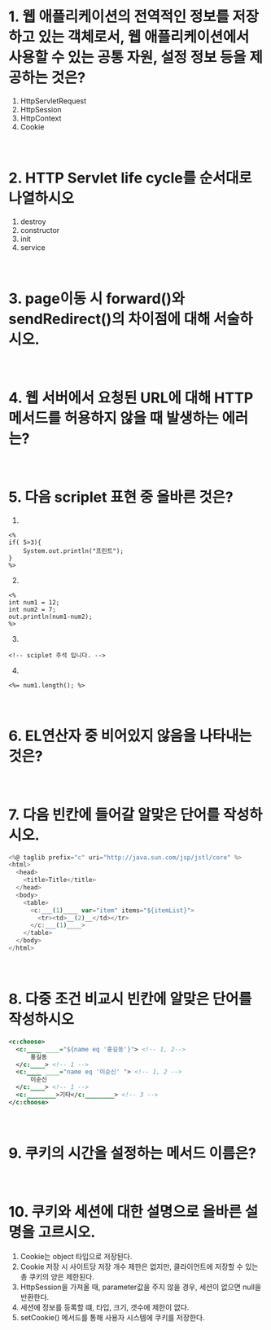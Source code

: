# 1. 웹 애플리케이션의 전역적인 정보를 저장하고 있는 객체로서, 웹 애플리케이션에서 사용할 수 있는 공통 자원, 설정 정보 등을 제공하는 것은?
1. HttpServletRequest
2. HttpSession
3. HttpContext
4. Cookie

<br>

# 2.  HTTP Servlet life cycle를 순서대로 나열하시오
1. destroy
2. constructor
3. init
4. service

<br>

# 3. page이동 시 forward()와 sendRedirect()의 차이점에 대해 서술하시오.
<br>

# 4. 웹 서버에서 요청된 URL에 대해 HTTP 메서드를 허용하지 않을 때 발생하는 에러는?
<br>

# 5. 다음 scriplet 표현 중 올바른 것은?
1. 
```
<%
if( 5>3){
    System.out.println("프린트");
}
%>
```
2. 
```
<%
int num1 = 12;
int num2 = 7;
out.println(num1-num2);
%>
```
3. 
```
<!-- sciplet 주석 입니다. -->
```
4. 
```
<%= num1.length(); %>
```

<br>

# 6. EL연산자 중 비어있지 않음을 나타내는 것은?

<br>

# 7. 다음 빈칸에 들어갈 알맞은 단어를 작성하시오.
```javascript
<%@ taglib prefix="c" uri="http://java.sun.com/jsp/jstl/core" %>
<html>
  <head>
    <title>Title</title>
  </head>
  <body>
    <table>
      <c:___(1)____ var="item" items="${itemList}"> 
        <tr><td>__(2)__</td></tr>
      </c:___(1)____>
    </table>
  </body>
</html>
```

<br>

# 8. 다중 조건 비교시 빈칸에 알맞은 단어를 작성하시오
  ```xml
  <c:choose>
    <c:____ ____="${name eq '홍길동'}"> <!-- 1, 2-->
        홍길동
    </c:____> <!-- 1 -->
    <c:____ ____="name eq '이순신' "> <!-- 1, 2 -->
        이순신
    </c:____> <!-- 1 -->
    <c:________>기타</c:________> <!-- 3 -->
  </c:choose>
  ```
<br>

# 9. 쿠키의 시간을 설정하는 메서드 이름은?
<br>

# 10. 쿠키와 세션에 대한 설명으로 올바른 설명을 고르시오.
1. Cookie는 object 타입으로 저장된다.
2. Cookie 저장 시 사이트당 저장 개수 제한은 없지만, 클라이언트에 저장할 수 있는 총 쿠키의 양은 제한된다.
3. HttpSession을 가져올 때, parameter값을 주지 않을 경우, 세션이 없으면 null을 반환한다.
4. 세션에 정보를 등록할 떄, 타입, 크기, 갯수에 제한이 없다.
5. setCookie() 메서드를 통해 사용자 시스템에 쿠키를 저장한다.

<br>